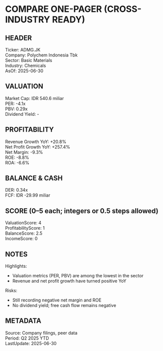 # COMPARE ONE-PAGER (CROSS-INDUSTRY READY)

## HEADER
Ticker: ADMG.JK  
Company: Polychem Indonesia Tbk  
Sector: Basic Materials  
Industry: Chemicals  
AsOf: 2025-06-30

## VALUATION
Market Cap: IDR 540.6 miliar  
PER: -4.1x  
PBV: 0.29x  
Dividend Yield: -

## PROFITABILITY
Revenue Growth YoY: +20.8%  
Net Profit Growth YoY: +257.4%  
Net Margin: -9.3%  
ROE: -8.8%  
ROA: -6.6%

## BALANCE & CASH
DER: 0.34x  
FCF: IDR -29.99 miliar

## SCORE (0–5 each; integers or 0.5 steps allowed)
ValuationScore: 4  
ProfitabilityScore: 1  
BalanceScore: 2.5  
IncomeScore: 0

## NOTES
Highlights:
- Valuation metrics (PER, PBV) are among the lowest in the sector
- Revenue and net profit growth have turned positive YoY

Risks:
- Still recording negative net margin and ROE
- No dividend yield; free cash flow remains negative

## METADATA
Source: Company filings, peer data  
Period: Q2 2025 YTD  
LastUpdate: 2025-06-30